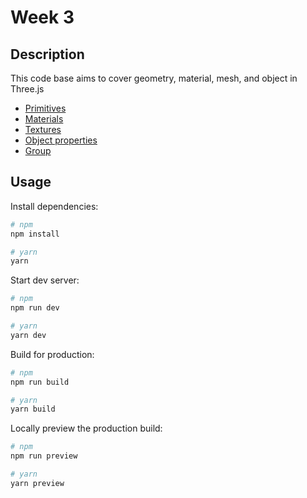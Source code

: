 # Week 3

## Description

This code base aims to cover geometry, material, mesh, and object in Three.js

- [Primitives](https://threejs.org/manual/#en/primitives)
- [Materials](https://threejs.org/manual/#en/materials)
- [Textures](https://threejs.org/manual/#en/textures)
- [Object properties](https://threejs.org/docs/#api/en/core/Object3D)
- [Group](https://threejs.org/docs/index.html#api/en/objects/Group)

## Usage

Install dependencies:

```sh
# npm
npm install

# yarn
yarn
```

Start dev server:

```sh
# npm
npm run dev

# yarn
yarn dev
```

Build for production:

```sh
# npm
npm run build

# yarn
yarn build
```

Locally preview the production build:

```sh
# npm
npm run preview

# yarn
yarn preview
```
